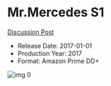 # Mr.Mercedes S1

[Discussion Post](https://www.avsforum.com/threads/bass-eq-for-filtered-movies.2995212/post-59410418)

* Release Date: 2017-01-01
* Production Year: 2017
* Format: Amazon Prime DD+

![img 0](https://i.imgur.com/lZrKO68.jpg)

